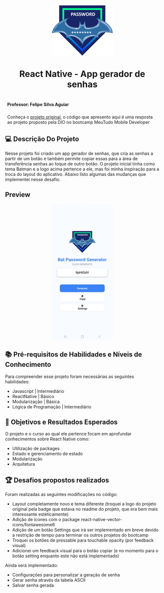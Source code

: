 <!--START_SECTION:header-->
<div align="center">
  <p align="center">
    <img 
      alt="Bat Pass Generator Logo" 
      src="https://raw.githubusercontent.com/tauamendonca/password-generator/refs/heads/main/github/badge.png" 
      width="200px" 
    />
    <h1>React Native - App gerador de senhas</h1>
  </p>
</div>
<!--END_SECTION:header-->

</p>

<!--  -->
<table align="center">
<thead>
  <tr>
    <td>
        <p align="center"> <h4> Professor: Felipe Silva Aguiar</h4></p>
    </td>
      </tr>
       <tr>
    <td>
Conheça o <a href = "https://github.com/felipeAguiarCode/react-native-bat-pass-generator">projeto original</a>, o código que apresento aqui é uma resposta ao projeto proposto pela DIO no bootcamp MeuTudo Mobile Developer<br>
 </td>
      </tr>
</thead>
</table>
<!--  -->


## 💻 Descrição Do Projeto

Nesse projeto foi criado um app gerador de senhas, que cria as senhas a partir de um botão e também permite copiar essas para a área de transferência senhas ao toque de outro botão. O projeto inicial tinha como tema Batman e a logo acima pertence a ele, mas foi minha inspiração para a troca do layout do aplicativo. Abaixo listo algumas das mudanças que implementei nesse desafio.

## Preview
<center><img 
      alt="App screen with 3 buttons and a password" 
      src="https://raw.githubusercontent.com/tauamendonca/password-generator/refs/heads/main/github/preview.jpg" 
      width="200px"
/></center>


## 📚 Pré-requisitos de Habilidades e Níveis de Conhecimento

Para compreender esse projeto foram necessárias as seguintes habilidades:

  - Javascript | Intermediário
  - ReactNative | Básico
  - Modularização | Básica
  - Lógica de Programação | Intermediário


## 🎯 Objetivos e Resultados Esperados

O projeto e o curso ao qual ele pertence focam em aprofundar conhecimentos sobre React Native como:
- Utilização de packages
- Estado e gerenciamento de estado
- Modularização
- Arquitetura


## 🏆 Desafios propostos realizados

Foram realizadas as seguintes modificações no código: 

- Layout completamente novo e tema diferente (troquei a logo do projeto original pela badge que estava no readme do projeto, que era bem mais interessante estéticamente)
- Adição de ícones com o package react-native-vector-icons/fontawesome6
- Adição de um botão Settings que irá ser implementado em breve devido a restrição de tempo para terminar os outros projetos do bootcamp
- Troquei os botões de pressable para touchable opacity (por feedback visual)
- Adicionei um feedback visual para o botão copiar (e no momento para o botão setting enquanto este não está implementado)

Ainda será implementado:
- Configurações para personalizar a geração de senha
- Gerar senha através da tabela ASCII
- Salvar senha gerada